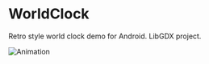 # WorldClock

Retro style world clock demo for Android. LibGDX project.

![Animation](docs/animation.gif)
